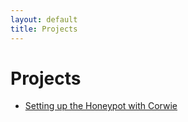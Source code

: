 ```yaml
---
layout: default
title: Projects
---
```

# Projects
- [Setting up the Honeypot with Corwie](cowrie.md)
